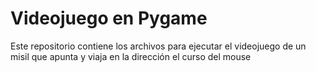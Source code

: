 # Videojuego en Pygame
 Este repositorio contiene los archivos para ejecutar el videojuego de un misil que apunta y viaja en la dirección el curso del mouse

